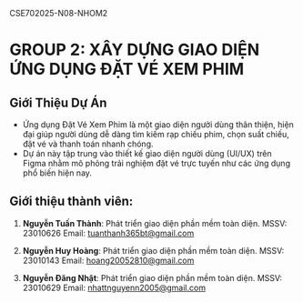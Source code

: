CSE702025-N08-NHOM2
# GROUP 2: XÂY DỰNG GIAO DIỆN ỨNG DỤNG ĐẶT VÉ XEM PHIM 
## Giới Thiệu Dự Án
- Ứng dụng Đặt Vé Xem Phim là một giao diện người dùng thân thiện, hiện đại giúp người dùng dễ dàng tìm kiếm rạp chiếu phim, chọn suất chiếu, đặt vé và thanh toán nhanh chóng.
- Dự án này tập trung vào thiết kế giao diện người dùng (UI/UX) trên Figma nhằm mô phỏng trải nghiệm đặt vé trực tuyến như các ứng dụng phổ biến hiện nay.
## Giới thiệu thành viên:
1. **Nguyễn Tuấn Thành**: Phát triển giao diện phần mềm toàn diện.
   MSSV: 23010626
   Email: tuanthanh365bt@gmail.com

2. **Nguyễn Huy Hoàng**: Phát triển giao diện phần mềm toàn diện.
   MSSV: 23010143
   Email: hoang20052810@gmail.com

3. **Nguyễn Đăng Nhật**: Phát triển giao diện phần mềm toàn diện.
   MSSV: 23010629
   Email: nhattnguyenn2005@gmail.com
